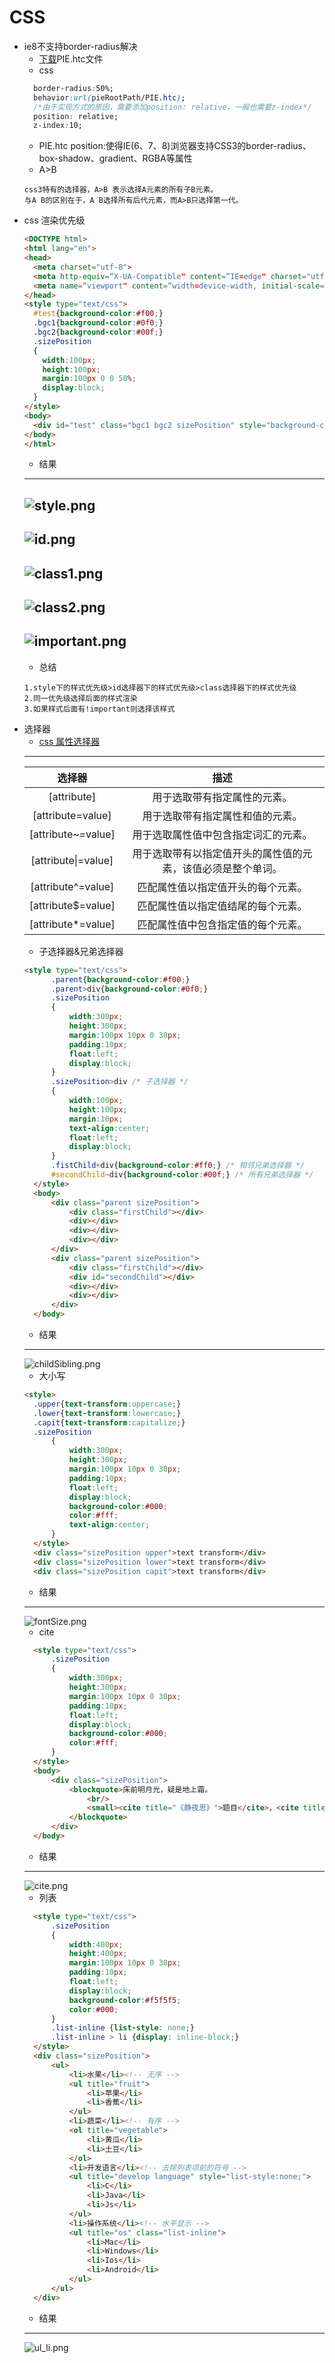 # CSS
+ ie8不支持border-radius解决
  + [下载](http://css3pie.com/download/)PIE.htc文件
  + css
  ```css
    border-radius:50%;
    behavior:url(pieRootPath/PIE.htc);
    /*由于实现方式的原因，需要添加position: relative，一般也需要z-index*/
    position: relative;
    z-index:10;
  ```
  + PIE.htc position:使得IE(6、7、8)浏览器支持CSS3的border-radius、box-shadow、gradient、RGBA等属性
  + A>B
  ```
  css3特有的选择器，A>B 表示选择A元素的所有子B元素。
  与A B的区别在于，A B选择所有后代元素，而A>B只选择第一代。
  ```
+ css 渲染优先级
  ```html
  <DOCTYPE html>
  <html lang="en">
  <head>
    <meta charset="utf-8">
    <meta http-equiv=“X-UA-Compatible" content=“IE=edge" charset="utf-8">
    <meta name=“viewport" content=“width=device-width, initial-scale=1">
  </head>
  <style type="text/css">
    #test{background-color:#f00;}
    .bgc1{background-color:#0f0;}
    .bgc2{background-color:#00f;}
    .sizePosition
    {
      width:100px;
      height:100px;
      margin:100px 0 0 50%;
      display:block;
    }
  </style>
  <body>
    <div id="test" class="bgc1 bgc2 sizePosition" style="background-color:#ff0;"></div>
  </body>
  </html>
  ```
  + 结果
  ---
  ![style.png](pictures/cssPriority/style.png)
   ---
  ![id.png](pictures/cssPriority/id.png)
   ---
  ![class1.png](pictures/cssPriority/class1.png)
   ---
  ![class2.png](pictures/cssPriority/class2.png)
  ---
  ![important.png](pictures/cssPriority/important.png)
  ---
  + 总结
  ```
  1.style下的样式优先级>id选择器下的样式优先级>class选择器下的样式优先级
  2.同一优先级选择后面的样式渲染
  3.如果样式后面有!important则选择该样式
  ```
+ 选择器
  + [css 属性选择器](http://www.w3school.com.cn/css/css_selector_attribute.asp)
  ---
  |选择器|描述|
  |:---:|:---:|
  |[attribute]|用于选取带有指定属性的元素。|
  |[attribute=value]|用于选取带有指定属性和值的元素。|
  |[attribute~=value]|用于选取属性值中包含指定词汇的元素。|
  |[attribute\|=value]|用于选取带有以指定值开头的属性值的元素，该值必须是整个单词。|
  |[attribute^=value]|匹配属性值以指定值开头的每个元素。|
  |[attribute$=value]|匹配属性值以指定值结尾的每个元素。|
  |[attribute*=value]|匹配属性值中包含指定值的每个元素。|
  + 子选择器&兄弟选择器
  ```html
  <style type="text/css">
		.parent{background-color:#f00;}
		.parent>div{background-color:#0f0;}
		.sizePosition
		{
			width:300px;
			height:300px;
			margin:100px 10px 0 30px;
			padding:10px;
			float:left;
			display:block;
		}
		.sizePosition>div /* 子选择器 */
		{
			width:100px;
			height:100px;
			margin:10px;
			text-align:center;
			float:left;
			display:block;
		}
		.fistChild+div{background-color:#ff0;} /* 相邻兄弟选择器 */
		#secondChild~div{background-color:#00f;} /* 所有兄弟选择器 */
	</style>
	<body>
		<div class="parent sizePosition">
			<div class="firstChild"></div>
			<div></div>
			<div></div>
			<div></div>
		</div>
		<div class="parent sizePosition">
			<div class="firstChild"></div>
			<div id="secondChild"></div>
			<div></div>
			<div></div>
		</div>
	</body>
  ```
  + 结果
  ---
  ![childSibling.png](pictures/cssPriority/childSibling.png)
  + 大小写
  ```html
  <style>
	.upper{text-transform:uppercase;}
	.lower{text-transform:lowercase;}
	.capit{text-transform:capitalize;}
	.sizePosition
		{
			width:300px;
			height:300px;
			margin:100px 10px 0 30px;
			padding:10px;
			float:left;
			display:block;
			background-color:#000;
			color:#fff;
			text-align:center;
		}
	</style>
	<div class="sizePosition upper">text transform</div>
	<div class="sizePosition lower">text transform</div>
	<div class="sizePosition capit">text transform</div>
  ```
  + 结果
  ---
  ![fontSize.png](pictures/cssPriority/fontSize.png)
  + cite
  ```html
  	<style type="text/css">
		.sizePosition
		{
			width:300px;
			height:300px;
			margin:100px 10px 0 30px;
			padding:10px;
			float:left;
			display:block;
			background-color:#000;
			color:#fff;
		}
	</style>
	<body>
		<div class="sizePosition">
			<blockquote>床前明月光，疑是地上霜。
				<br/>
            	<small><cite title="《静夜思》">题目</cite>，<cite title="李白">作者</cite></small>
			</blockquote>
		</div>
	</body>
   ```
   + 结果
   ---
  ![cite.png](pictures/cssPriority/cite.png)
  + 列表
  ```html
  	<style type="text/css">
		.sizePosition
		{
			width:400px;
			height:400px;
			margin:100px 10px 0 30px;
			padding:10px;
			float:left;
			display:block;
			background-color:#f5f5f5;
			color:#000;
		}
		.list-inline {list-style: none;}
		.list-inline > li {display: inline-block;}
	</style>
	<div class="sizePosition">
		<ul>
			<li>水果</li><!-- 无序 -->
			<ul title="fruit">
				<li>苹果</li>
				<li>香蕉</li>
			</ul>
			<li>蔬菜</li><!-- 有序 -->
			<ol title="vegetable">
				<li>黄瓜</li>
				<li>土豆</li>
			</ol>
			<li>开发语言</li><!-- 去除列表项前的符号 -->
			<ul title="develop language" style="list-style:none;">
				<li>C</li>
				<li>Java</li>
				<li>Js</li>
			</ul>
			<li>操作系统</li><!-- 水平显示 -->
			<ul title="os" class="list-inline">
				<li>Mac</li>
				<li>Windows</li>
				<li>Ios</li>
				<li>Android</li>
			</ul>
		</ul>
	</div>
  ```
  + 结果
  ---
  ![ul_li.png](pictures/cssPriority/ul_li.png)
